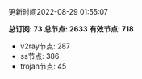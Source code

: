 更新时间2022-08-29 01:55:07

**总订阅: 73**
**总节点: 2633**
**有效节点: 718**
- v2ray节点: 287
- ss节点: 386
- trojan节点: 45
